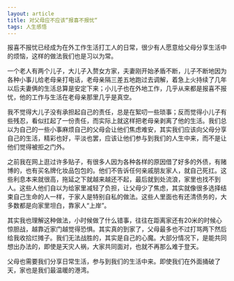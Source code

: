 ```yaml
---
layout: article
title: 对父母应不应该“报喜不报忧“
tags: 人生感悟
---
```

报喜不报忧已经成为在外工作生活打工人的日常，很少有人愿意给父母分享生活中的烦恼，这样的做法我们也是习以为常。<!---more--->

一个老人有两个儿子，大儿子入赘女方家，夫妻刚开始矛盾不断，儿子不断地因为各种小事儿给老母亲打电话，老母亲隔三差五地跑过去调解，着急上火持续了几年以后夫妻俩的生活总算是安定下来；小儿子也在外地工作，几乎从来都是报喜不报忧，他的工作与生活在老母亲那里几乎是真空。

我不觉得大儿子没有承担起自己的责任，总是在絮叨一些琐事；反而觉得小儿子有些残忍，看似扛起了一份责任，而实际上就这样把老母亲剥离了他的生活。我们总以为自己的一些小事麻烦自己的父母会让他们焦虑难安，其实我们应该向父母分享自己的生活，精彩也好，平淡也罢，应该让他们参与到我们的人生中来，而不是让他们觉得被拒之门外。

之前我在网上逛过许多贴子，有很多人因为各种各样的原因借了好多的外债，有赌博的，也有买名牌化妆品包包的。他们不告诉任何亲戚朋友家人，就自己死扛。这些利息本来就很高，拖延之下就越来越还不起，最后就到处流浪，家里也找不到人。这些人他们自以为给家里减轻了负担，让父母少了焦虑，其实就像很多选择结束自己生命的人一样，于家人是特别自私的做法。这些人里面也有还清债务的，大多数都是向家里坦白，靠家人“上岸”。

其实我也理解这种做法，小时候做了什么错事，往往在距离家还有20米的时候心惊胆战，越靠近家门越觉得恐惧。其实真的到家了，父母最多也不过打骂两下然后给我收拾烂摊子。我们无法战胜的，其实是自己的心魔。大部分情况下，是能共同想出办法的，即使是天灾人祸，大家共同面对，也就不再那么难于登天。

父母也需要我们分享日常生活，参与到我们的生活中来。即使我们在外面捅破了天，家也是我们最温暖的港湾。
